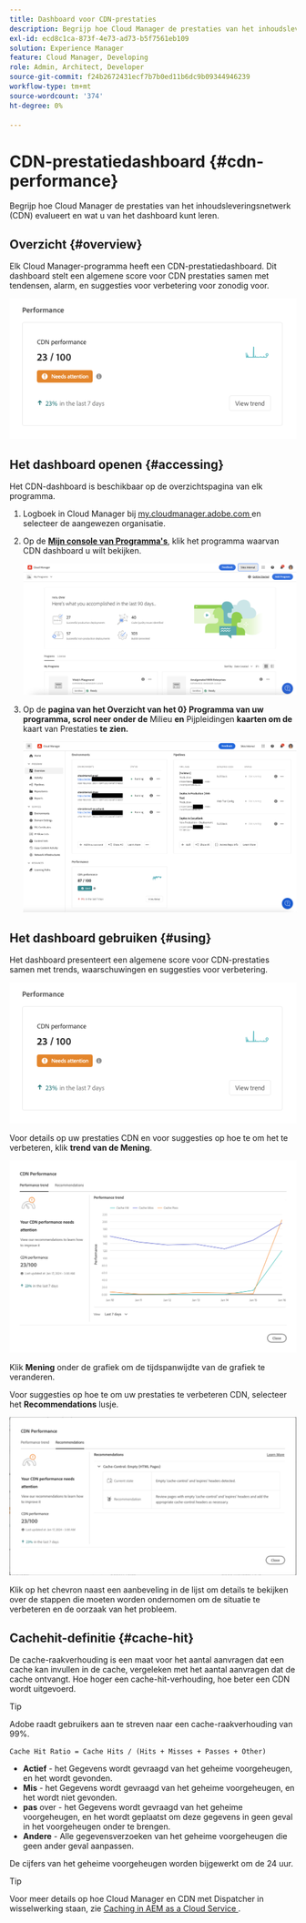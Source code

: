 ```yaml
---
title: Dashboard voor CDN-prestaties
description: Begrijp hoe Cloud Manager de prestaties van het inhoudsleveringsnetwerk (CDN) evalueert en wat u van het dashboard kunt leren.
exl-id: ecd8c1ca-873f-4e73-ad73-b5f7561eb109
solution: Experience Manager
feature: Cloud Manager, Developing
role: Admin, Architect, Developer
source-git-commit: f24b2672431ecf7b7b0ed11b6dc9b09344946239
workflow-type: tm+mt
source-wordcount: '374'
ht-degree: 0%

---
```


# CDN-prestatiedashboard {#cdn-performance}

Begrijp hoe Cloud Manager de prestaties van het inhoudsleveringsnetwerk (CDN) evalueert en wat u van het dashboard kunt leren.

## Overzicht {#overview}

Elk Cloud Manager-programma heeft een CDN-prestatiedashboard. Dit dashboard stelt een algemene score voor CDN prestaties samen met tendensen, alarm, en suggesties voor verbetering voor zonodig voor.

![ CDN prestatiedashboard ](assets/cdn-performance-dashboard.png)

## Het dashboard openen {#accessing}

Het CDN-dashboard is beschikbaar op de overzichtspagina van elk programma.

1. Logboek in Cloud Manager bij [ my.cloudmanager.adobe.com ](https://my.cloudmanager.adobe.com/) en selecteer de aangewezen organisatie.

1. Op de **[Mijn console van Programma&#39;s](/help/implementing/cloud-manager/navigation.md#my-programs)**, klik het programma waarvan CDN dashboard u wilt bekijken.

   ![ Mijn programmapagina ](assets/my-programs.png)

1. Op de **pagina van het Overzicht van het 0&rbrace; Programma van uw programma, scrol neer onder de** Milieu **en** Pijpleidingen **kaarten om de** kaart van Prestaties **te zien.**

   ![ Prestaties ](assets/cdn-performance-overview.png)

## Het dashboard gebruiken {#using}

Het dashboard presenteert een algemene score voor CDN-prestaties samen met trends, waarschuwingen en suggesties voor verbetering.

![ CDN prestatiedashboard ](assets/cdn-performance-dashboard.png)

Voor details op uw prestaties CDN en voor suggesties op hoe te om het te verbeteren, klik **trend van de Mening**.

![ De trend van Prestaties ](assets/cdn-performance-trend.png)

Klik **Mening** onder de grafiek om de tijdspanwijdte van de grafiek te veranderen.

Voor suggesties op hoe te om uw prestaties te verbeteren CDN, selecteer het **Recommendations** lusje.

![ CDN aanbevelingen ](assets/cdn-performance-recommendations.png)

Klik op het chevron naast een aanbeveling in de lijst om details te bekijken over de stappen die moeten worden ondernomen om de situatie te verbeteren en de oorzaak van het probleem.

## Cachehit-definitie {#cache-hit}

De cache-raakverhouding is een maat voor het aantal aanvragen dat een cache kan invullen in de cache, vergeleken met het aantal aanvragen dat de cache ontvangt. Hoe hoger een cache-hit-verhouding, hoe beter een CDN wordt uitgevoerd.

>[!TIP]
>
>Adobe raadt gebruikers aan te streven naar een cache-raakverhouding van 99%.

```text
Cache Hit Ratio = Cache Hits / (Hits + Misses + Passes + Other)
```

* **Actief** - het Gegevens wordt gevraagd van het geheime voorgeheugen, en het wordt gevonden.
* **Mis** - het Gegevens wordt gevraagd van het geheime voorgeheugen, en het wordt niet gevonden.
* **pas** over - het Gegevens wordt gevraagd van het geheime voorgeheugen, en het wordt geplaatst om deze gegevens in geen geval in het voorgeheugen onder te brengen.
* **Andere** - Alle gegevensverzoeken van het geheime voorgeheugen die geen ander geval aanpassen.

De cijfers van het geheime voorgeheugen worden bijgewerkt om de 24 uur.

>[!TIP]
>
>Voor meer details op hoe Cloud Manager en CDN met Dispatcher in wisselwerking staan, zie [ Caching in AEM as a Cloud Service ](/help/implementing/dispatcher/caching.md).
